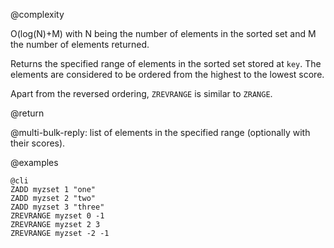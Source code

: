 @complexity

O(log(N)+M) with N being the number of elements in the
sorted set and M the number of elements returned.

Returns the specified range of elements in the sorted set stored at `key`. The
elements are considered to be ordered from the highest to the lowest score.

Apart from the reversed ordering, `ZREVRANGE` is similar to `ZRANGE`.

@return

@multi-bulk-reply: list of elements in the specified range (optionally with
their scores).

@examples

    @cli
    ZADD myzset 1 "one"
    ZADD myzset 2 "two"
    ZADD myzset 3 "three"
    ZREVRANGE myzset 0 -1
    ZREVRANGE myzset 2 3
    ZREVRANGE myzset -2 -1


